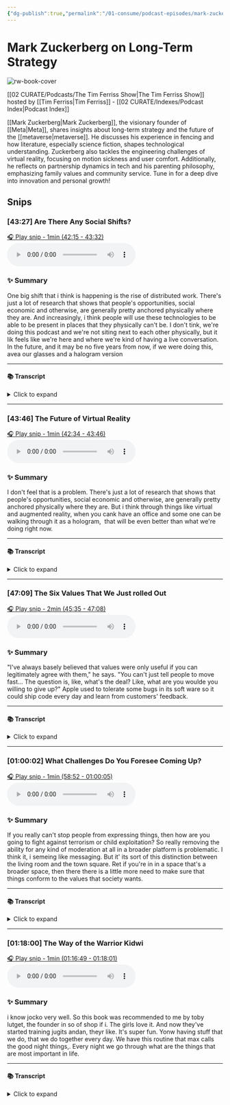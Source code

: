 ```yaml
---
{"dg-publish":true,"permalink":"/01-consume/podcast-episodes/mark-zuckerberg-on-long-term-strategy/","title":"Mark Zuckerberg on Long-Term Strategy","tags":["podcasts"]}
---
```


# Mark Zuckerberg on Long-Term Strategy

![rw-book-cover](https://images.weserv.nl/?url=https%3A%2F%2Fcontent.production.cdn.art19.com%2Fimages%2F69%2F10%2F10%2Ffb%2F691010fb-625e-4abe-993c-a57228b28dbe%2F91cb53ae0d5dbb379b9dffecf0a772593891d0d09bbe6d90ee746edbdb79e3ec75584f2ceb8260e9f675a90c05419b9b99842a76905b686f0f51c1a9d3e227ab.jpeg&w=300&h=300)

[[02 CURATE/Podcasts/The Tim Ferriss Show\|The Tim Ferriss Show]] hosted by [[Tim Ferriss\|Tim Ferriss]] - [[02 CURATE/Indexes/Podcast Index\|Podcast Index]]

[[Mark Zuckerberg\|Mark Zuckerberg]], the visionary founder of [[Meta\|Meta]], shares insights about long-term strategy and the future of the [[metaverse\|metaverse]]. He discusses his experience in fencing and how literature, especially science fiction, shapes technological understanding. Zuckerberg also tackles the engineering challenges of virtual reality, focusing on motion sickness and user comfort. Additionally, he reflects on partnership dynamics in tech and his parenting philosophy, emphasizing family values and community service. Tune in for a deep dive into innovation and personal growth!


## Snips


### [43:27] Are There Any Social Shifts?


[🎧 Play snip - 1min️ (42:15 - 43:32)](https://share.snipd.com/snip/05bf4c11-830a-4037-bad0-9aee1cbd4dc9)
<audio controls> <source src="https://rss.art19.com/episodes/2462a4ab-5fe1-4e5a-a8e1-e286dd446e20.mp3?rss_browser=BAhJIgpTbmlwZAY6BkVU--7de01baece82063bda1cca2dc0d698735fdbe34a#t=42:15,43:32"> </audio>




### ✨ Summary
One big shift that i think is happening is the rise of distributed work. There's just a lot of research that shows that people's opportunities, social economic and otherwise, are generally pretty anchored physically where they are. And increasingly, i think people will use these technologies to be able to be present in places that they physically can't be. I don't tink, we're doing this podcast and we're not siting next to each other physically, but it lik feels like we're here and where we're kind of having a live conversation. In the future, and it may be no five years from now, if we were doing this, avea our glasses and a halogram version


---




#### 📚 Transcript
<details>
<summary>Click to expand</summary>
<blockquote><b>Tim Ferriss</b><br/><br/>Societal shifts or changes, not necessarily catalyzed by meta, but just that you see coming or plausibly coming that you guys are trying to get ahead of or think about just in terms of Mitigating problems later? Is there anything that comes to mind?</blockquote><br/><blockquote><b>Mark Zuckerberg</b><br/><br/>I'm not sure if this is exactly what you're getting at, but one big shift that I think is happening is the rise of distributed work. I don't view that as a problem. I think it's good. There's just a lot of research that shows that people's opportunities, social, economic, and otherwise are generally pretty anchored to physically where they are. And I think, you know, sometimes people draw this juxtaposition of, you know, say, okay, there's like the digital world and the real world. That's not actually how I think about it. I think that there's a physical world and a digital world and the real world is actually both. And increasingly, I think people will use these technologies to be able to be present in places that they physically can't be. And I think that that's really powerful, right? It's like, we're doing this podcast and we're not sitting next to each other physically, but it like feels like we're here and we're kind of having a live conversation. And in the future, you know, maybe five years from now, if we were doing this, we'll have AR glasses and, you know, hologram version of me will be on the couch next to you.</blockquote>
</details>



---


### [43:46] The Future of Virtual Reality


[🎧 Play snip - 1min️ (42:34 - 43:46)](https://share.snipd.com/snip/74242dd6-bdb2-4cd5-a31f-a0d14f29d861)
<audio controls> <source src="https://rss.art19.com/episodes/2462a4ab-5fe1-4e5a-a8e1-e286dd446e20.mp3?rss_browser=BAhJIgpTbmlwZAY6BkVU--7de01baece82063bda1cca2dc0d698735fdbe34a#t=42:34,43:46"> </audio>




### ✨ Summary
I don't feel that is a problem. There's just a lot of research that shows that people's opportunities, social economic and otherwise, are generally pretty anchored physically where they are. But i think through things like virtual and augmented reality, when you cank have an office and some one can be walking through it as a hologram,  that will be even better than what we're doing right now.


---




#### 📚 Transcript
<details>
<summary>Click to expand</summary>
<blockquote><b>Mark Zuckerberg</b><br/><br/>I'm not sure if this is exactly what you're getting at, but one big shift that I think is happening is the rise of distributed work. I don't view that as a problem. I think it's good. There's just a lot of research that shows that people's opportunities, social, economic, and otherwise are generally pretty anchored to physically where they are. And I think, you know, sometimes people draw this juxtaposition of, you know, say, okay, there's like the digital world and the real world. That's not actually how I think about it. I think that there's a physical world and a digital world and the real world is actually both. And increasingly, I think people will use these technologies to be able to be present in places that they physically can't be. And I think that that's really powerful, right? It's like, we're doing this podcast and we're not sitting next to each other physically, but it like feels like we're here and we're kind of having a live conversation. And in the future, you know, maybe five years from now, if we were doing this, we'll have AR glasses and, you know, hologram version of me will be on the couch next to you. And I think that that will be even better than what we're doing right now. So I think that, you know, through video chat, you can have moments where you feel present, but I think through things like virtual and augmented reality, when you can have an office And someone can be walking through it as a hologram,</blockquote>
</details>



---


### [47:09] The Six Values That We Just rolled Out


[🎧 Play snip - 2min️ (45:35 - 47:08)](https://share.snipd.com/snip/5bfc5da9-88d2-48d3-a13e-cc93cca1ddcd)
<audio controls> <source src="https://rss.art19.com/episodes/2462a4ab-5fe1-4e5a-a8e1-e286dd446e20.mp3?rss_browser=BAhJIgpTbmlwZAY6BkVU--7de01baece82063bda1cca2dc0d698735fdbe34a#t=45:35,47:08"> </audio>




### ✨ Summary
"I've always basely believed that values were only useful if you can legitimately agree with them," he says. "You can't just tell people to move fast... The question is, like, what's the deal? Like, what are you woulde you willing to give up?" Apple used to tolerate some bugs in its soft ware so it could ship code every day and learn from customers' feedback.


---




#### 📚 Transcript
<details>
<summary>Click to expand</summary>
<blockquote><b>Tim Ferriss</b><br/><br/>I'm sure.</blockquote><br/><blockquote><b>Mark Zuckerberg</b><br/><br/>You know, some of them we kept, but we're just changing how we execute them. So one thing that I think our company is pretty well known for is having the value of move fast. I've always basically believed that values are only useful if you can legitimately disagree with them. I always thought values like be honest are not that helpful because of course you have to be honest, right? It's like, I feel bad even needing to write that down. If you have to write that down, then something kind of went wrong. But I don't know any good company that doesn't focus on honesty or demand that of their employees. So from my perspective, that's not like a useful, if you only get to write down like five or six concepts to program into your culture, you want them to be things that good companies can Reasonably do differently. And I think part of this is that good values, you need to be able to give something up in order to get them. So around move fast, we've always had this question. It's like, you can't just tell people to move fast. The question is like, what's the deal? Like, what are you willing to give up? And famously, it used to be move fast and break things. And the idea was that we tolerated some amount of bugs in the software in order to encourage people to move quickly. Because moving fast, I think, is the key to learning. It's like you want to increase the iteration cycle so you can get feedback from the people you serve quickly and then incorporate that into the product. So we would literally get into situations where competitors of us would ship once a year, once every six months, and we'd ship code every day. Of course, we're going to learn faster and we're going to build something better if you're shipping something every day. So the question is, what are you willing to give up? So it used to be we would tolerate some amount of defects in the product. It</blockquote>
</details>



---


### [01:00:02] What Challenges Do You Foresee Coming Up?


[🎧 Play snip - 1min️ (58:52 - 01:00:05)](https://share.snipd.com/snip/42f9a7fe-8202-4482-85c9-d886f3dd29c5)
<audio controls> <source src="https://rss.art19.com/episodes/2462a4ab-5fe1-4e5a-a8e1-e286dd446e20.mp3?rss_browser=BAhJIgpTbmlwZAY6BkVU--7de01baece82063bda1cca2dc0d698735fdbe34a#t=58:52,01:00:05"> </audio>




### ✨ Summary
If you really can't stop people from expressing things, then how are you going to fight against terrorism or child exploitation? So really removing the ability for any kind of moderation at all in a broader platform is problematic. I think it, i semeing like messaging. But it' its sort of this distinction between the living room and the town square. Ret if you're in in a space that's a broader space, then there there is a little more need to make sure that things conform to the values that society wants.


---




#### 📚 Transcript
<details>
<summary>Click to expand</summary>
<blockquote><b>Mark Zuckerberg</b><br/><br/>The one that you just mentioned is, I think, a really fundamental one. I mean, at some level, you can make things censorship resistant, which has a bunch of equities. And there are certainly a lot of people who feel like their expression is restricted online more than they would like. But that also prevents if you really can't stop people from expressing things, then how are you going to fight against terrorism or child exploitation or things that people think are Like really awful, even the people who generally want more stuff to be allowed online. So really removing the ability for anyone to do any kind of moderation at all in a broader platform, I think is problematic. I think in something like messaging, you know, we don't expect, you know, the people who run our messaging platforms, you know, whether it's us or Apple or whoever, to go kind of moderate A message that you send in private. But it's sort of this distinction between the living room and the town square, right? If you're in a space that's a broader space, then I think that there is a little more need to make sure that things conform to the values that society wants, right? And producing things that are just really, that I think everyone agrees are bad, like terrorism and child exploitation and bullying and things like that. Taking</blockquote>
</details>



---


### [01:18:00] The Way of the Warrior Kidwi


[🎧 Play snip - 1min️ (01:16:49 - 01:18:01)](https://share.snipd.com/snip/8b4db6db-9250-4341-88b6-bafa1204cb8f)
<audio controls> <source src="https://rss.art19.com/episodes/2462a4ab-5fe1-4e5a-a8e1-e286dd446e20.mp3?rss_browser=BAhJIgpTbmlwZAY6BkVU--7de01baece82063bda1cca2dc0d698735fdbe34a#t=01:16:49,01:18:01"> </audio>




### ✨ Summary
i know jocko very well. So this book was recommended to me by toby lutget, the founder in so of shop if i. The girls love it. And now they've started training jugits andan, theyr like. It's super fun. Yonw having stuff that we do, that we do together every day. We have this routine that max calls the good night things,. Every night we go through what are the things that are most important in life.


---




#### 📚 Transcript
<details>
<summary>Click to expand</summary>
<blockquote><b>Mark Zuckerberg</b><br/><br/>Do you know him too?</blockquote><br/><blockquote><b>Tim Ferriss</b><br/><br/>So Jocko's first ever long-form public interview is on this podcast. Okay, there you go. Yeah, so I know Jocko very well.</blockquote><br/><blockquote><b>Mark Zuckerberg</b><br/><br/>So this book was recommended to me by Toby Lutke, the founder and CEO of Shopify. And the girls love it. And now they've started training jujitsu. And they're like, so this is the stuff, you know, takes on a life of its own. It's super fun, you know, having stuff that we do that we do together every day. And then I always wrap up the day with them. We have this routine Max calls the good night things, which is basically every night we go through. I'm like, all right, what are the things that are most important in life? And they're health, loving family and friends, and something you're excited about. And like, what did you do to help someone today? And we basically go through each of these things. And it's like, all right, so health. It's like, well, what did you do to like make yourself stronger, more fit today? If you get hurt, Max broke her leg skiing once. Let's go through the parts of your body that like still work and that you're going to like be able to use while you're recovering. And it's like, okay, loving family and friends. Let's go through, you know, something that you did today with a person who is meaningful to you. And then I think something you're excited about is, and this is actually, this is like my philosophy on life.</blockquote>
</details>


